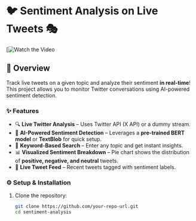 # 🐦 Sentiment Analysis on Live Tweets 🎭

[![Watch the Video](https://www.loom.com/share/51a686aadef6438c9c2f760656a8a9dc?sid=043b9780-fe70-45f2-9e66-b6a6aec59b58)

## 🚀 Overview
Track live tweets on a given topic and analyze their sentiment **in real-time**!  
This project allows you to monitor Twitter conversations using AI-powered sentiment detection.

### ✨ Features
- 🔍 **Live Twitter Analysis** – Uses Twitter API (X API) or a dummy stream.
- 🧠 **AI-Powered Sentiment Detection** – Leverages a **pre-trained BERT model** or **TextBlob** for quick setup.
- 🔑 **Keyword-Based Search** – Enter any topic and get instant insights.
- 📊 **Visualized Sentiment Breakdown** – Pie chart shows the distribution of **positive, negative, and neutral** tweets.
- 🔄 **Live Tweet Feed** – Recent tweets tagged with sentiment labels.

### ⚙️ Setup & Installation
1. Clone the repository:
   ```bash
   git clone https://github.com/your-repo-url.git
   cd sentiment-analysis
